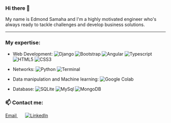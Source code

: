 ### Hi there 👋

<!--
**EdySamaha/EdySamaha** is a ✨ _special_ ✨ repository because its `README.md` (this file) appears on your GitHub profile.

Here are some ideas to get you started:

- 🔭 I’m currently working on ...
- 🌱 I’m currently learning ...
- 👯 I’m looking to collaborate on ...
- 🤔 I’m looking for help with ...
- 💬 Ask me about ...
- 📫 How to reach me: ...
- 😄 Pronouns: ...
- ⚡ Fun fact: ...
-->

My name is Edmond Samaha and I'm a highly motivated engineer who's always ready to tackle challenges and develop business solutions.

---

### My expertise:
- Web Development: <img alt="Django" src="https://img.shields.io/badge/-20663d?logo=django&logoColor=white&style=flat"/>   <img alt="Bootstrap" src="https://img.shields.io/badge/-6610E9?logo=bootstrap&logoColor=white&style=flat"/>   <img alt="Angular" src="https://img.shields.io/badge/-cf1d2f?logo=angular&logoColor=white&style=flat"/>   <img alt="Typescript" src="https://img.shields.io/badge/-1a6bc7?logo=typescript&logoColor=white&style=flat"/>   <img alt="HTML5" src="https://img.shields.io/badge/-E34F26?logo=html5&logoColor=white&style=flat"/>   <img alt="CSS3" src="https://img.shields.io/badge/-1572B6?logo=css3&logoColor=white&style=flat"/>

- Networks: <img alt="Python" src="https://img.shields.io/badge/Python-3776AB?logo=python&logoColor=white&style=flat"/>   <img alt="Terminal" src="https://img.shields.io/badge/Bash-adadad?logo=linux&logoColor=white&style&style=for-the-badge"/>

- Data manipulation and Machine learning: <img alt="Google Colab" src="https://img.shields.io/badge/Google%20Colab-fcad03?logo=jupyter&logoColor=white&style&style=for-the-badge"/>

- Database: <img alt="SQLite" src="https://img.shields.io/badge/-1f5491?logo=sqlite&logoColor=white&style&style=for-the-badge"/>   <img alt="MySql" src="https://img.shields.io/badge/-ed8032?logo=mysql&logoColor=white&style&style=for-the-badge"/>   <img alt="MongoDB" src="https://img.shields.io/badge/-23a63d?logo=mongodb&logoColor=white&style&style=for-the-badge"/>

### 📫 Contact me:
<p>
  <a style="margin-right:3%" href="mailto:samaha.edy@hotmail.com?subject=Referred from Github page">
    Email
  </a> &nbsp
    <a href="https://www.linkedin.com/in/edmond-samaha/">
    <img alt="LinkedIn" src="https://img.shields.io/badge/linkedin-0077B5?logo=LinkedIn&logoColor=white&style&style=for-the-badge" />
  </a>
 </p>
